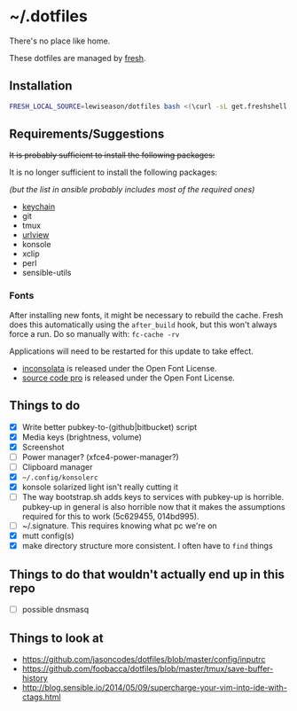 # ~/.dotfiles

There's no place like home.

These dotfiles are managed by [fresh].

## Installation

``` sh
FRESH_LOCAL_SOURCE=lewiseason/dotfiles bash <(\curl -sL get.freshshell.com)
```

## Requirements/Suggestions

~~It is probably sufficient to install the following packages:~~

It is no longer sufficient to install the following packages:

*(but the list in ansible probably includes most of the required ones)*

* [keychain]
* git
* tmux
* [urlview]
* konsole
* xclip
* perl
* sensible-utils

### Fonts

After installing new fonts, it might be necessary to rebuild the cache. Fresh
does this automatically using the `after_build` hook, but this won't always
force a run. Do so manually with: `fc-cache -rv`

Applications will need to be restarted for this update to take effect.

* [inconsolata] is released under the Open Font License.
* [source code pro] is released under the Open Font License.

## Things to do

- [x] Write better pubkey-to-(github|bitbucket) script
- [x] Media keys (brightness, volume)
- [x] Screenshot
- [ ] Power manager? (xfce4-power-manager?)
- [ ] Clipboard manager
- [x] `~/.config/konsolerc`
- [x] konsole solarized light isn't really cutting it
- [ ] The way bootstrap.sh adds keys to services with pubkey-up is horrible.
      pubkey-up in general is also horrible now that it makes the assumptions
      required for this to work (5c629455, 014bd995).
- [ ] ~/.signature. This requires knowing what pc we're on
- [x] mutt config(s)
- [x] make directory structure more consistent. I often have to `find` things

## Things to do that wouldn't actually end up in this repo

- [ ] possible dnsmasq

## Things to look at

* https://github.com/jasoncodes/dotfiles/blob/master/config/inputrc
* https://github.com/foobacca/dotfiles/blob/master/tmux/save-buffer-history
* http://blog.sensible.io/2014/05/09/supercharge-your-vim-into-ide-with-ctags.html

[fresh]: http://freshshell.com
[inconsolata]: http://levien.com/type/myfonts/inconsolata.html
[source code pro]: https://github.com/adobe-fonts/source-code-pro
[keychain]: http://www.funtoo.org/Keychain
[urlview]: https://github.com/sigpipe/urlview
